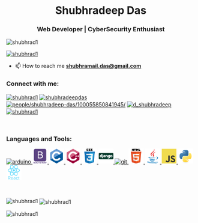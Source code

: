 <h1 align="center">Shubhradeep Das</h1>
<h3 align="center">Web Developer | CyberSecurity Enthusiast</h3>

<p align="left"> <img src="https://komarev.com/ghpvc/?username=shubhrad1&label=Profile%20views&color=0e75b6&style=flat" alt="shubhrad1" /> </p>

<p align="left"> <a href="https://twitter.com/shubhrad1" target="blank"><img src="https://img.shields.io/twitter/follow/shubhrad1?logo=twitter&style=for-the-badge" alt="shubhrad1" /></a> </p>

- 📫 How to reach me **shubhramail.das@gmail.com**

<h3 align="left">Connect with me:</h3>
<p align="left">
<a href="https://twitter.com/shubhrad1" target="blank"><img align="center" src="https://raw.githubusercontent.com/rahuldkjain/github-profile-readme-generator/master/src/images/icons/Social/twitter.svg" alt="shubhrad1" height="30" width="40" /></a>
<a href="https://linkedin.com/in/shubhradeepdas" target="blank"><img align="center" src="https://raw.githubusercontent.com/rahuldkjain/github-profile-readme-generator/master/src/images/icons/Social/linked-in-alt.svg" alt="shubhradeepdas" height="30" width="40" /></a>
<a href="https://fb.com/people/shubhradeep-das/100055850841945/" target="blank"><img align="center" src="https://raw.githubusercontent.com/rahuldkjain/github-profile-readme-generator/master/src/images/icons/Social/facebook.svg" alt="people/shubhradeep-das/100055850841945/" height="30" width="40" /></a>
<a href="https://instagram.com/d_shubhradeep" target="blank"><img align="center" src="https://raw.githubusercontent.com/rahuldkjain/github-profile-readme-generator/master/src/images/icons/Social/instagram.svg" alt="d_shubhradeep" height="30" width="40" /></a>
<a href="https://www.hackerrank.com/shubhrad1" target="blank"><img align="center" src="https://raw.githubusercontent.com/rahuldkjain/github-profile-readme-generator/master/src/images/icons/Social/hackerrank.svg" alt="shubhrad1" height="30" width="40" /></a>
</p>
<br>
<h3 align="left">Languages and Tools:</h3>
<p align="left"> <a href="https://www.arduino.cc/" target="_blank"> <img src="https://cdn.worldvectorlogo.com/logos/arduino-1.svg" alt="arduino" width="40" height="40"/> </a> <a href="https://getbootstrap.com" target="_blank"> <img src="https://raw.githubusercontent.com/devicons/devicon/master/icons/bootstrap/bootstrap-plain-wordmark.svg" alt="bootstrap" width="40" height="40"/> </a> <a href="https://www.cprogramming.com/" target="_blank"> <img src="https://raw.githubusercontent.com/devicons/devicon/master/icons/c/c-original.svg" alt="c" width="40" height="40"/> </a> <a href="https://www.w3schools.com/cpp/" target="_blank"> <img src="https://raw.githubusercontent.com/devicons/devicon/master/icons/cplusplus/cplusplus-original.svg" alt="cplusplus" width="40" height="40"/> </a> <a href="https://www.w3schools.com/css/" target="_blank"> <img src="https://raw.githubusercontent.com/devicons/devicon/master/icons/css3/css3-original-wordmark.svg" alt="css3" width="40" height="40"/> </a> <a href="https://www.djangoproject.com/" target="_blank"> <img src="https://raw.githubusercontent.com/devicons/devicon/master/icons/django/django-original.svg" alt="django" width="40" height="40"/> </a> <a href="https://git-scm.com/" target="_blank"> <img src="https://www.vectorlogo.zone/logos/git-scm/git-scm-icon.svg" alt="git" width="40" height="40"/> </a> <a href="https://www.w3.org/html/" target="_blank"> <img src="https://raw.githubusercontent.com/devicons/devicon/master/icons/html5/html5-original-wordmark.svg" alt="html5" width="40" height="40"/> </a> <a href="https://www.java.com" target="_blank"> <img src="https://raw.githubusercontent.com/devicons/devicon/master/icons/java/java-original.svg" alt="java" width="40" height="40"/> </a> <a href="https://developer.mozilla.org/en-US/docs/Web/JavaScript" target="_blank"> <img src="https://raw.githubusercontent.com/devicons/devicon/master/icons/javascript/javascript-original.svg" alt="javascript" width="40" height="40"/> </a> <a href="https://www.python.org" target="_blank"> <img src="https://raw.githubusercontent.com/devicons/devicon/master/icons/python/python-original.svg" alt="python" width="40" height="40"/> </a> <a href="https://reactjs.org/" target="_blank"> <img src="https://raw.githubusercontent.com/devicons/devicon/master/icons/react/react-original-wordmark.svg" alt="react" width="40" height="40"/> </a> </p>
<br>
<p><img align="left" src="https://github-readme-stats.vercel.app/api/top-langs?username=shubhrad1&show_icons=true&locale=en&layout=compact" alt="shubhrad1" /></p>

<p>&nbsp;<img align="center" src="https://github-readme-stats.vercel.app/api?username=shubhrad1&show_icons=true&locale=en" alt="shubhrad1" /></p>

<p><img align="center" src="https://github-readme-streak-stats.herokuapp.com/?user=shubhrad1&" alt="shubhrad1" /></p>
